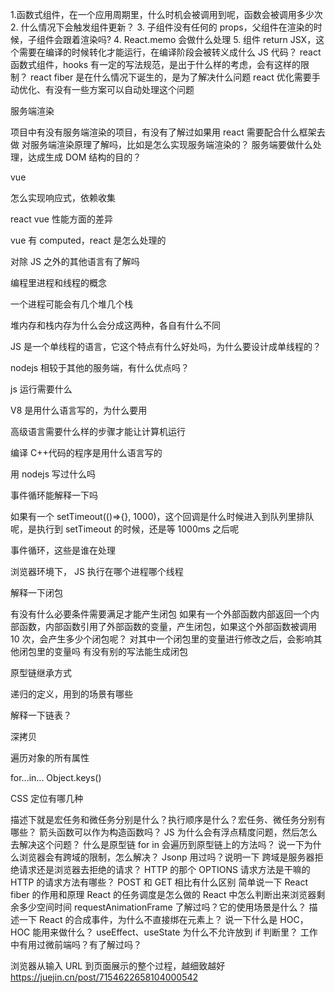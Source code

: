 1.函数式组件，在一个应用周期里，什么时机会被调用到呢，函数会被调用多少次
2. 什么情况下会触发组件更新？
3. 子组件没有任何的 props，父组件在渲染的时候，子组件会跟着渲染吗?
4. React.memo 会做什么处理
5. 组件 return JSX，这个需要在编译的时候转化才能运行，在编译阶段会被转义成什么 JS 代码？
react 函数式组件，hooks 有一定的写法规范，是出于什么样的考虑，会有这样的限制？
react fiber 是在什么情况下诞生的，是为了解决什么问题
react 优化需要手动优化、有没有一些方案可以自动处理这个问题

服务端渲染

项目中有没有服务端渲染的项目，有没有了解过如果用 react 需要配合什么框架去做
对服务端渲染原理了解吗，比如是怎么实现服务端渲染的？
服务端要做什么处理，达成生成 DOM 结构的目的？



vue

怎么实现响应式，依赖收集



react vue 性能方面的差异


vue 有 computed，react 是怎么处理的


对除 JS 之外的其他语言有了解吗


编程里进程和线程的概念


一个进程可能会有几个堆几个栈


堆内存和栈内存为什么会分成这两种，各自有什么不同


JS 是一个单线程的语言，它这个特点有什么好处吗，为什么要设计成单线程的？


nodejs 相较于其他的服务端，有什么优点吗？


js 运行需要什么


V8 是用什么语言写的，为什么要用


高级语言需要什么样的步骤才能让计算机运行


编译 C++代码的程序是用什么语言写的


用 nodejs 写过什么吗


事件循环能解释一下吗

如果有一个 setTimeout(()=>{}, 1000)，这个回调是什么时候进入到队列里排队呢，是执行到 setTimeout 的时候，还是等 1000ms 之后呢



事件循环，这些是谁在处理


浏览器环境下， JS 执行在哪个进程哪个线程


解释一下闭包

有没有什么必要条件需要满足才能产生闭包
如果有一个外部函数内部返回一个内部函数，内部函数引用了外部函数的变量，产生闭包，如果这个外部函数被调用 10 次，会产生多少个闭包呢？
对其中一个闭包里的变量进行修改之后，会影响其他闭包里的变量吗
有没有别的写法能生成闭包



原型链继承方式


递归的定义，用到的场景有哪些


解释一下链表？


深拷贝


遍历对象的所有属性

for...in...
Object.keys()





CSS 定位有哪几种

描述下就是宏任务和微任务分别是什么？执行顺序是什么？宏任务、微任务分别有哪些？
箭头函数可以作为构造函数吗？
JS 为什么会有浮点精度问题，然后怎么去解决这个问题？
什么是原型链
for in 会遍历到原型链上的方法吗？
说一下为什么浏览器会有跨域的限制，怎么解决？
Jsonp 用过吗？说明一下
跨域是服务器拒绝请求还是浏览器去拒绝的请求？
HTTP 的那个 OPTIONS 请求方法是干嘛的
HTTP 的请求方法有哪些？
POST 和 GET 相比有什么区别
简单说一下 React fiber 的作用和原理
React 的任务调度是怎么做的
React 中怎么判断出来浏览器剩余多少空间时间
requestAnimationFrame 了解过吗？它的使用场景是什么？
描述一下 React 的合成事件，为什么不直接绑在元素上？
说一下什么是 HOC，HOC 能用来做什么？
useEffect、useState 为什么不允许放到 if 判断里？
工作中有用过微前端吗？有了解过吗？


浏览器从输入 URL 到页面展示的整个过程，越细致越好
https://juejin.cn/post/7154622658104000542
